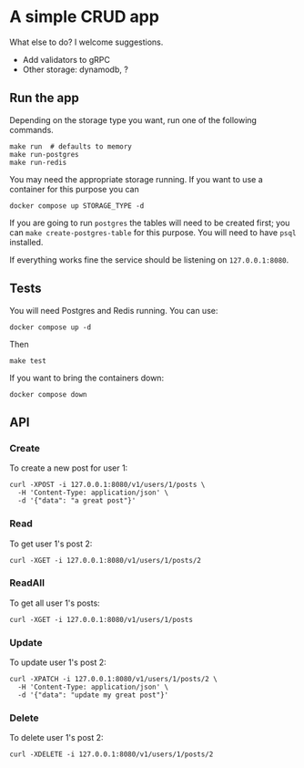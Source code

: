 # A simple CRUD app

What else to do? I welcome suggestions.
- Add validators to gRPC
- Other storage: dynamodb, ?

## Run the app

Depending on the storage type you want, run one of the following commands.
```
make run  # defaults to memory
make run-postgres
make run-redis
```

You may need the appropriate storage running. If you want to use a container for this purpose you can
```
docker compose up STORAGE_TYPE -d
```
If you are going to run `postgres` the tables will need to be created first; you can `make create-postgres-table` for this purpose. You will need to have `psql` installed.

If everything works fine the service should be listening on `127.0.0.1:8080`.

## Tests

You will need Postgres and Redis running. You can use:
```
docker compose up -d
```
Then
```
make test
```
If you want to bring the containers down:
```
docker compose down
```

## API

### Create

To create a new post for user 1:
```
curl -XPOST -i 127.0.0.1:8080/v1/users/1/posts \
  -H 'Content-Type: application/json' \
  -d '{"data": "a great post"}'
```

### Read

To get user 1's post 2: 
```
curl -XGET -i 127.0.0.1:8080/v1/users/1/posts/2
```

### ReadAll

To get all user 1's posts:
```
curl -XGET -i 127.0.0.1:8080/v1/users/1/posts
```

### Update

To update user 1's post 2: 
```
curl -XPATCH -i 127.0.0.1:8080/v1/users/1/posts/2 \
  -H 'Content-Type: application/json' \
  -d '{"data": "update my great post"}'
```

### Delete

To delete user 1's post 2: 
```
curl -XDELETE -i 127.0.0.1:8080/v1/users/1/posts/2
```
